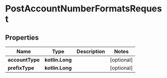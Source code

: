 
# PostAccountNumberFormatsRequest

## Properties
| Name | Type | Description | Notes |
| ------------ | ------------- | ------------- | ------------- |
| **accountType** | **kotlin.Long** |  |  [optional] |
| **prefixType** | **kotlin.Long** |  |  [optional] |



